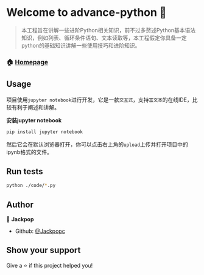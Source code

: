 # Welcome to advance-python 👋

> 本工程旨在讲解一些进阶Python相关知识，前不过多赘述Python基本语法知识，例如列表、循环条件语句、文本读取等，本工程假定你具备一定python的基础知识讲解一些使用技巧和进阶知识。

### 🏠 [Homepage](https://jackpopc.github.io)

## Usage

项目使用`jupyter notebook`进行开发，它是一款`交互式`，支持`富文本`的在线IDE，比较有利于阐述和讲解。

**安装jupyter notebook**

```sh
pip install jupyter notebook
```

然后它会在默认浏览器打开，你可以点击右上角的`upload`上传并打开项目中的ipynb格式的文件。

## Run tests

```sh
python ./code/*.py
```

## Author

👤 **Jackpop**

* Github: [@Jackpopc](https://github.com/Jackpopc)

## Show your support

Give a ⭐️ if this project helped you!
